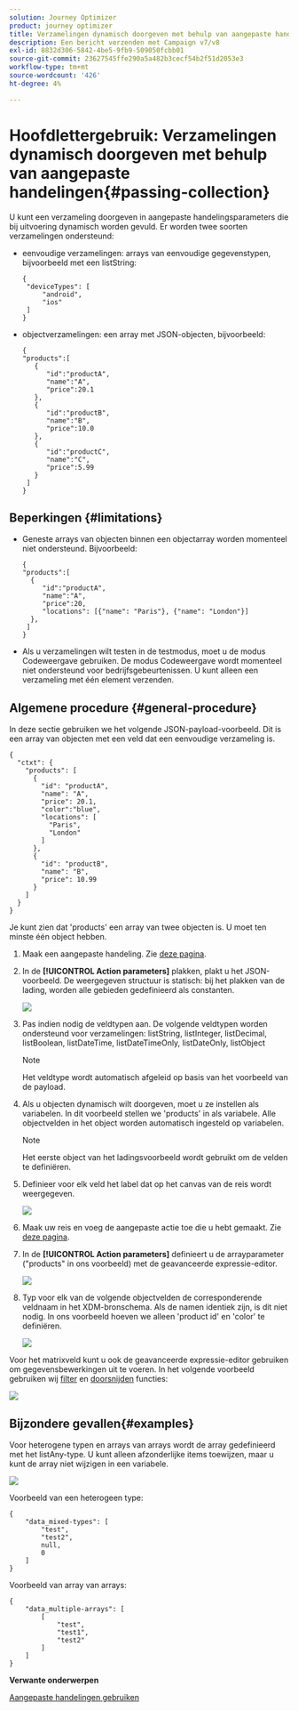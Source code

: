 ```yaml
---
solution: Journey Optimizer
product: journey optimizer
title: Verzamelingen dynamisch doorgeven met behulp van aangepaste handelingen
description: Een bericht verzenden met Campaign v7/v8
exl-id: 8832d306-5842-4be5-9fb9-509050fcbb01
source-git-commit: 23627545ffe290a5a482b3cecf54b2f51d2053e3
workflow-type: tm+mt
source-wordcount: '426'
ht-degree: 4%

---
```



# Hoofdlettergebruik: Verzamelingen dynamisch doorgeven met behulp van aangepaste handelingen{#passing-collection}

U kunt een verzameling doorgeven in aangepaste handelingsparameters die bij uitvoering dynamisch worden gevuld. Er worden twee soorten verzamelingen ondersteund:

* eenvoudige verzamelingen: arrays van eenvoudige gegevenstypen, bijvoorbeeld met een listString:

   ```
   {
    "deviceTypes": [
        "android",
        "ios"
    ]
   }
   ```

* objectverzamelingen: een array met JSON-objecten, bijvoorbeeld:

   ```
   {
   "products":[
      {
         "id":"productA",
         "name":"A",
         "price":20.1
      },
      {
         "id":"productB",
         "name":"B",
         "price":10.0
      },
      {
         "id":"productC",
         "name":"C",
         "price":5.99
      }
    ]
   }
   ```

## Beperkingen {#limitations}

* Geneste arrays van objecten binnen een objectarray worden momenteel niet ondersteund. Bijvoorbeeld:

   ```
   {
   "products":[
     {
        "id":"productA",
        "name":"A",
        "price":20,
        "locations": [{"name": "Paris"}, {"name": "London"}]
     },
    ]
   }
   ```

* Als u verzamelingen wilt testen in de testmodus, moet u de modus Codeweergave gebruiken. De modus Codeweergave wordt momenteel niet ondersteund voor bedrijfsgebeurtenissen. U kunt alleen een verzameling met één element verzenden.

## Algemene procedure {#general-procedure}

In deze sectie gebruiken we het volgende JSON-payload-voorbeeld. Dit is een array van objecten met een veld dat een eenvoudige verzameling is.

```
{
  "ctxt": {
    "products": [
      {
        "id": "productA",
        "name": "A",
        "price": 20.1,
        "color":"blue",
        "locations": [
          "Paris",
          "London"
        ]
      },
      {
        "id": "productB",
        "name": "B",
        "price": 10.99
      }
    ]
  }
}
```

Je kunt zien dat &#39;products&#39; een array van twee objecten is. U moet ten minste één object hebben.

1. Maak een aangepaste handeling. Zie [deze pagina](../action/about-custom-action-configuration.md).

1. In de **[!UICONTROL Action parameters]** plakken, plakt u het JSON-voorbeeld. De weergegeven structuur is statisch: bij het plakken van de lading, worden alle gebieden gedefinieerd als constanten.

   ![](assets/uc-collection-1.png)

1. Pas indien nodig de veldtypen aan. De volgende veldtypen worden ondersteund voor verzamelingen: listString, listInteger, listDecimal, listBoolean, listDateTime, listDateTimeOnly, listDateOnly, listObject

   >[!NOTE]
   >
   >Het veldtype wordt automatisch afgeleid op basis van het voorbeeld van de payload.

1. Als u objecten dynamisch wilt doorgeven, moet u ze instellen als variabelen. In dit voorbeeld stellen we &#39;products&#39; in als variabele. Alle objectvelden in het object worden automatisch ingesteld op variabelen.

   >[!NOTE]
   >
   >Het eerste object van het ladingsvoorbeeld wordt gebruikt om de velden te definiëren.

1. Definieer voor elk veld het label dat op het canvas van de reis wordt weergegeven.

   ![](assets/uc-collection-2.png)

1. Maak uw reis en voeg de aangepaste actie toe die u hebt gemaakt. Zie [deze pagina](../building-journeys/using-custom-actions.md).

1. In de **[!UICONTROL Action parameters]** definieert u de arrayparameter (&quot;products&quot; in ons voorbeeld) met de geavanceerde expressie-editor.

   ![](assets/uc-collection-3.png)

1. Typ voor elk van de volgende objectvelden de corresponderende veldnaam in het XDM-bronschema. Als de namen identiek zijn, is dit niet nodig. In ons voorbeeld hoeven we alleen &#39;product id&#39; en &#39;color&#39; te definiëren.

   ![](assets/uc-collection-4.png)

Voor het matrixveld kunt u ook de geavanceerde expressie-editor gebruiken om gegevensbewerkingen uit te voeren. In het volgende voorbeeld gebruiken wij [filter](functions/functionfilter.md) en [doorsnijden](functions/functionintersect.md) functies:

![](assets/uc-collection-5.png)

## Bijzondere gevallen{#examples}

Voor heterogene typen en arrays van arrays wordt de array gedefinieerd met het listAny-type. U kunt alleen afzonderlijke items toewijzen, maar u kunt de array niet wijzigen in een variabele.

![](assets/uc-collection-heterogeneous.png)

Voorbeeld van een heterogeen type:

```
{
    "data_mixed-types": [
        "test",
        "test2",
        null,
        0
    ]
}
```

Voorbeeld van array van arrays:

```
{
    "data_multiple-arrays": [
        [
            "test",
            "test1",
            "test2"
        ]
    ]
}
```

**Verwante onderwerpen**

[Aangepaste handelingen gebruiken](../building-journeys/using-custom-actions.md)
